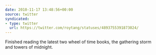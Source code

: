 ```yaml
---
date: 2010-11-17 13:48:56+00:00
source: twitter
syndicated:
- type: twitter
  url: https://twitter.com/roytang/statuses/4893755391873024/
---
```


Finished reading the latest two wheel of time books, the gathering storm and towers of midnight.